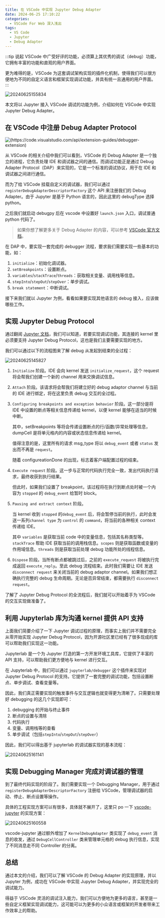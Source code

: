 ```yaml
---
title: 在 VSCode 中实现 Jupyter Debug Adapter
date: 2024-06-25 17:10:22
categories:
  - VSCode For Web 深入浅出
tags:
  - VS Code
  - Jupyter
  - Debug Adapter
---
```


:::tip
说起 VSCode 中广受好评的功能，必须算上其优秀的调试（debug）功能，它拥有丰富的功能和直观的用户界面。

更为难得的是，VSCode 为这套调试架构实现的插件化机制，使得我们可以很方便地为不同的自定义语言和框架实现调试功能，并具有统一且通用的用户界面。
:::

![[20240625155834](https://code.visualstudio.com/api/extension-guides/debugger-extension)](https://zakum-1252497671.cos.ap-guangzhou.myqcloud.com/20240625155834.png)

本文将以 Jupyter 接入 VSCode 调试的功能为例，介绍如何在 VSCode 中实现 Jupyter Debug Adapter。

## 在 VSCode 中注册 Debug Adapter Protocol

![(https://code.visualstudio.com/api/extension-guides/debugger-extension)](https://zakum-1252497671.cos.ap-guangzhou.myqcloud.com/20240624142142.png)

从 VSCode 的相关介绍中我们可以看到，VSCode 的 Debug Adapter 是一个独立的进程，它负责处理 IDE 和调试器之间的通信。而调试功能正是通过 Debug Adapter Protocol（DAP）来实现的，它是一个标准的调试协议，用于在 IDE 和调试器之间进行通信。

而为了给 VSCode 挂载自定义的调试器，我们可以通过 `registerDebugAdapterDescriptorFactory` 这个 API 来注册我们的 Debug Adapter。由于 Jupyter 是基于 Python 语言的，因此这里的 debugType 选择 python。

之后我们就启动 debugpy 后在 vscode 中设置好 `launch.json` 入口，调试普通 python 代码了。

> 如果你想了解更多关于 Debug Adapter 的内容，可以参考 [VSCode 官方文档](https://code.visualstudio.com/api/extension-guides/debugger-extension)。

在 DAP 中，要实现一套完成的 debugger 流程，要求我们需要实现一些基本的功能，如：

1. `initialize`：初始化调试器。
2. `setBreakpoints`：设置断点。
3. `variables`/`stackTrace`/`threads`：获取相关变量、调用栈等信息。
4. `stepInto`/`stepOut`/`stepOver`：单步调试。
5. `break statement`：中断调试。

接下来我们就以 Jupyter 为例，看看如果要实现其他语言的 debug 接入，应该做哪些工作。

## 实现 Jupyter Debug Protocol

通过翻阅 [Jupyter 文档](https://jupyter-client.readthedocs.io/en/latest/messaging.html#debug-request)，我们可以知道，若要实现调试功能，其连接的 kernel 里必须要支持 Jupyter Debug Protocol，这也是我们主要需要实现的地方。

我们可以通过以下的流程图来了解 debug 从发起到结束的全过程：

![20240625145827](https://zakum-1252497671.cos.ap-guangzhou.myqcloud.com/20240625145827.png)

1. `Initialize` 阶段。IDE 会向 kernel 发送 `initialize_request`，这个 request 将会帮我们创建一个新的 channel 用来交换调试信息。

2. `Attach` 阶段。该请求将会帮我们将建立好的 debug adaptor channel 与当前的 IDE 进行绑定，将在这里负责 debug 交互的全过程。

3. `Configuring breakpoints and exception behavior` 阶段。这一部分是将 IDE 中设置的断点等相关信息传递给 kernel，以便 kernel 能够在适当的时候中断。

   其中，setBreakpoints 等将会传递设置断点的行/函数/异常处理等信息，dumpCell 是将单元格内的内容或状态信息传递给 kernel。

   值得注意的是，这里所有的请求 msg_type 将以 `debug_event` 或者 `status` 发出而不再是 `request`。

   随着 configureationDone 的出现，标志着客户端配置过程的结束。

4. `Execute request` 阶段。这一步与正常的代码执行完全一致，发出代码执行请求，最终收获到执行结果。

   但此时，如果我们设置了 breakpoint，该过程将在执行到断点处时被一个内容为 `stopped` 的 `debug_event` 给暂时 block。

5. `Pausing and extract context` 阶段。

   当 kernel 收到 `stopped` 的`debug_event` 后，将会暂停当前的执行，此时会发送一系列`channel type` 为 `control` 的 `command`，将当前的各种相关 context 传递给 IDE。

   其中 `variables` 是获取当前 code 中的变量信息，包括其名称类型等。`stackTrace` 帮助 IDE 获取当前的调用栈信息。`scopes` 则是获取函数或变量的作用域信息。`threads` 则是获取当前处理 debug 功能所处的线程信息。

6. `Dispose` 阶段。当所有断点都被跳过后，之前的 `execute_request` 将被执行完成返回 `execute_reply`。至此 debug 流程结束。此时我们需要让 IDE 发送 `disconnect request` 来关闭当前的 debug adaptor channel。如果我们想正确执行完整的 debug 生命周期。无论是否异常结束，都需要执行 `disconnect request`。

了解了 Jupyter Debug Protocol 的全流程后，我们就可以开始着手为 VSCode 的交互实现做准备了。

## 利用 Jupyterlab 库为沟通 kernel 提供 API 支持

上面我们简要介绍了一下 Jupyter 调试过程的原理，而事实上我们并不需要完全从零开始实现 Jupyter Debug Protocol，因为开源社区里已经有了很多现成的库可以帮助我们实现这一功能。

Jupyterlab 是一个为 Jupyter 打造的第一方开发环境工具库，它提供了丰富的 API 支持，可以帮助我们更方便地与 kernel 进行交互。

在 Jupyterlab 中，我们可以通过 `jupyterlab/debugger` 这个插件来实现对 Jupyter Debug Protocol 的支持。它提供了一套完整的调试功能，包括设置断点、单步调试、查看变量等。

因此，我们真正需要实现的触发事件与交互逻辑也就变得更为清晰了。只需要处理好 debugging 的这几个实现即可：

1.  debugging 的开始与终止事件
2.  断点的设置与清除
3.  代码执行
4.  变量、调用栈等的查看
5.  单步调试（包括`stepInto`/`stepOut`/`stepOver`）

因此，我们可以得出基于 jupyterlab 的调试器实现的基本流程：

![20240625161141](https://zakum-1252497671.cos.ap-guangzhou.myqcloud.com/20240625161141.png)

## 实现 Debugging Manager 完成对调试器的管理

到了最终代码实现的阶段了。我们需要实现一个 Debugging Manager，用于通过`registerDebugAdapterDescriptorFactory` 注册给 VSCode，管理调试器的启动、停止、断点设置等操作。

具体的工程实现方案可以有很多，具体就不展开了，这里只 po 一下 [vscode-jupyter](https://github.com/microsoft/vscode-jupyter) 的实现方案：

![20240625160558](https://zakum-1252497671.cos.ap-guangzhou.myqcloud.com/20240625160558.png)

vscode-jupyter 通过额外增加了 `KernelDebugAdapter` 类实现了 `debug_event` 消息的收发，通过 `DebugCellController` 类来管理单元格的 debug 执行信息，实现了不同消息走不同 Controller 的分离。

## 总结

通过本文的介绍，我们可以了解 VSCode 的 Debug Adapter 的实现原理，并以 Jupyter 为例，成功在 VSCode 中实现 Jupyter Debug Adapter，并实现完全的调试能力。

得益于 VSCode 灵活的调试注入能力，我们可以方便地为更多的语言，甚至是一些自定义框架实现调试能力，这可能可以为更多的小众语言或框架的开发者带来工作效率上的帮助。
